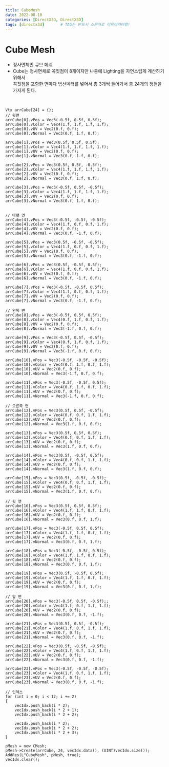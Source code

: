 ```yaml
---
title: CubeMesh
date: 2022-08-10
categories: [DirectX3D, DirectX3D]
tags: [directx3d]		# TAG는 반드시 소문자로 이루어져야함!
---
```

    
Cube Mesh
===============
* 정사면체인 큐브 메쉬
* Cube는 정사면체로 꼭짓점이 8개이지만 나중에 Lighting을 자연스럽게 계산하기 위해서<br>
  꼭짓점을 포함한 면마다 법선벡터를 넣어서 총 3개씩 들어가서 총 24개의 정점을 가지게 된다.

<br>

	Vtx arrCube[24] = {};
	// 윗면
	arrCube[0].vPos = Vec3(-0.5f, 0.5f, 0.5f);
	arrCube[0].vColor = Vec4(1.f, 1.f, 1.f, 1.f);
	arrCube[0].vUV = Vec2(0.f, 0.f);
	arrCube[0].vNormal = Vec3(0.f, 1.f, 0.f);

	arrCube[1].vPos = Vec3(0.5f, 0.5f, 0.5f);
	arrCube[1].vColor = Vec4(1.f, 1.f, 1.f, 1.f);
	arrCube[1].vUV = Vec2(0.f, 0.f);
	arrCube[1].vNormal = Vec3(0.f, 1.f, 0.f);

	arrCube[2].vPos = Vec3(0.5f, 0.5f, -0.5f);
	arrCube[2].vColor = Vec4(1.f, 1.f, 1.f, 1.f);
	arrCube[2].vUV = Vec2(0.f, 0.f);
	arrCube[2].vNormal = Vec3(0.f, 1.f, 0.f);

	arrCube[3].vPos = Vec3(-0.5f, 0.5f, -0.5f);
	arrCube[3].vColor = Vec4(1.f, 1.f, 1.f, 1.f);
	arrCube[3].vUV = Vec2(0.f, 0.f);
	arrCube[3].vNormal = Vec3(0.f, 1.f, 0.f);


	// 아랫 면	
	arrCube[4].vPos = Vec3(-0.5f, -0.5f, -0.5f);
	arrCube[4].vColor = Vec4(1.f, 0.f, 0.f, 1.f);
	arrCube[4].vUV = Vec2(0.f, 0.f);
	arrCube[4].vNormal = Vec3(0.f, -1.f, 0.f);

	arrCube[5].vPos = Vec3(0.5f, -0.5f, -0.5f);
	arrCube[5].vColor = Vec4(1.f, 0.f, 0.f, 1.f);
	arrCube[5].vUV = Vec2(0.f, 0.f);
	arrCube[5].vNormal = Vec3(0.f, -1.f, 0.f);

	arrCube[6].vPos = Vec3(0.5f, -0.5f, 0.5f);
	arrCube[6].vColor = Vec4(1.f, 0.f, 0.f, 1.f);
	arrCube[6].vUV = Vec2(0.f, 0.f);
	arrCube[6].vNormal = Vec3(0.f, -1.f, 0.f);

	arrCube[7].vPos = Vec3(-0.5f, -0.5f, 0.5f);
	arrCube[7].vColor = Vec4(1.f, 0.f, 0.f, 1.f);
	arrCube[7].vUV = Vec2(0.f, 0.f);
	arrCube[7].vNormal = Vec3(0.f, -1.f, 0.f);

	// 왼쪽 면
	arrCube[8].vPos = Vec3(-0.5f, 0.5f, 0.5f);
	arrCube[8].vColor = Vec4(0.f, 1.f, 0.f, 1.f);
	arrCube[8].vUV = Vec2(0.f, 0.f);
	arrCube[8].vNormal = Vec3(-1.f, 0.f, 0.f);

	arrCube[9].vPos = Vec3(-0.5f, 0.5f, -0.5f);
	arrCube[9].vColor = Vec4(0.f, 1.f, 0.f, 1.f);
	arrCube[9].vUV = Vec2(0.f, 0.f);
	arrCube[9].vNormal = Vec3(-1.f, 0.f, 0.f);

	arrCube[10].vPos = Vec3(-0.5f, -0.5f, -0.5f);
	arrCube[10].vColor = Vec4(0.f, 1.f, 0.f, 1.f);
	arrCube[10].vUV = Vec2(0.f, 0.f);
	arrCube[10].vNormal = Vec3(-1.f, 0.f, 0.f);

	arrCube[11].vPos = Vec3(-0.5f, -0.5f, 0.5f);
	arrCube[11].vColor = Vec4(0.f, 1.f, 0.f, 1.f);
	arrCube[11].vUV = Vec2(0.f, 0.f);
	arrCube[11].vNormal = Vec3(-1.f, 0.f, 0.f);

	// 오른쪽 면
	arrCube[12].vPos = Vec3(0.5f, 0.5f, -0.5f);
	arrCube[12].vColor = Vec4(0.f, 0.f, 1.f, 1.f);
	arrCube[12].vUV = Vec2(0.f, 0.f);
	arrCube[12].vNormal = Vec3(1.f, 0.f, 0.f);

	arrCube[13].vPos = Vec3(0.5f, 0.5f, 0.5f);
	arrCube[13].vColor = Vec4(0.f, 0.f, 1.f, 1.f);
	arrCube[13].vUV = Vec2(0.f, 0.f);
	arrCube[13].vNormal = Vec3(1.f, 0.f, 0.f);

	arrCube[14].vPos = Vec3(0.5f, -0.5f, 0.5f);
	arrCube[14].vColor = Vec4(0.f, 0.f, 1.f, 1.f);
	arrCube[14].vUV = Vec2(0.f, 0.f);
	arrCube[14].vNormal = Vec3(1.f, 0.f, 0.f);

	arrCube[15].vPos = Vec3(0.5f, -0.5f, -0.5f);
	arrCube[15].vColor = Vec4(0.f, 0.f, 1.f, 1.f);
	arrCube[15].vUV = Vec2(0.f, 0.f);
	arrCube[15].vNormal = Vec3(1.f, 0.f, 0.f);

	// 뒷 면
	arrCube[16].vPos = Vec3(0.5f, 0.5f, 0.5f);
	arrCube[16].vColor = Vec4(1.f, 1.f, 0.f, 1.f);
	arrCube[16].vUV = Vec2(0.f, 0.f);
	arrCube[16].vNormal = Vec3(0.f, 0.f, 1.f);

	arrCube[17].vPos = Vec3(-0.5f, 0.5f, 0.5f);
	arrCube[17].vColor = Vec4(1.f, 1.f, 0.f, 1.f);
	arrCube[17].vUV = Vec2(0.f, 0.f);
	arrCube[17].vNormal = Vec3(0.f, 0.f, 1.f);

	arrCube[18].vPos = Vec3(-0.5f, -0.5f, 0.5f);
	arrCube[18].vColor = Vec4(1.f, 1.f, 0.f, 1.f);
	arrCube[18].vUV = Vec2(0.f, 0.f);
	arrCube[18].vNormal = Vec3(0.f, 0.f, 1.f);

	arrCube[19].vPos = Vec3(0.5f, -0.5f, 0.5f);
	arrCube[19].vColor = Vec4(1.f, 1.f, 0.f, 1.f);
	arrCube[19].vUV = Vec2(0.f, 0.f);
	arrCube[19].vNormal = Vec3(0.f, 0.f, 1.f);

	// 앞 면
	arrCube[20].vPos = Vec3(-0.5f, 0.5f, -0.5f);;
	arrCube[20].vColor = Vec4(1.f, 0.f, 1.f, 1.f);
	arrCube[20].vUV = Vec2(0.f, 0.f);
	arrCube[20].vNormal = Vec3(0.f, 0.f, -1.f);

	arrCube[21].vPos = Vec3(0.5f, 0.5f, -0.5f);
	arrCube[21].vColor = Vec4(1.f, 0.f, 1.f, 1.f);
	arrCube[21].vUV = Vec2(0.f, 0.f);
	arrCube[21].vNormal = Vec3(0.f, 0.f, -1.f);

	arrCube[22].vPos = Vec3(0.5f, -0.5f, -0.5f);
	arrCube[22].vColor = Vec4(1.f, 0.f, 1.f, 1.f);
	arrCube[22].vUV = Vec2(0.f, 0.f);
	arrCube[22].vNormal = Vec3(0.f, 0.f, -1.f);

	arrCube[23].vPos = Vec3(-0.5f, -0.5f, -0.5f);
	arrCube[23].vColor = Vec4(1.f, 0.f, 1.f, 1.f);
	arrCube[23].vUV = Vec2(0.f, 0.f);
	arrCube[23].vNormal = Vec3(0.f, 0.f, -1.f);

	// 인덱스
	for (int i = 0; i < 12; i += 2)
	{
		vecIdx.push_back(i * 2);
		vecIdx.push_back(i * 2 + 1);
		vecIdx.push_back(i * 2 + 2);

		vecIdx.push_back(i * 2);
		vecIdx.push_back(i * 2 + 2);
		vecIdx.push_back(i * 2 + 3);
	}

	pMesh = new CMesh;
	pMesh->Create(arrCube, 24, vecIdx.data(), (UINT)vecIdx.size());
	AddRes(L"CubeMesh", pMesh, true);
	vecIdx.clear();